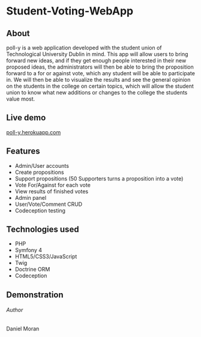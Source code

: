 # Student-Voting-WebApp

## About
poll-y is a web application developed with the student union of Technological University Dublin in mind. This app will allow users to bring forward new ideas, and if they get enough people interested in their new proposed ideas, the administrators will then be able to bring the proposition forward to a for or against vote, which any student will be able to participate in.
We will then be able to visualize the results and see the general opinion on the students in the college on certain topics, which will allow the student union to know what new additions or changes to the college the students value most.

## Live demo
[poll-y.herokuapp.com](poll-y.herokuapp.com)

## Features
- Admin/User accounts
- Create propositions
- Support propositions (50 Supporters turns a proposition into a vote)
- Vote For/Against for each vote
- View results of finished votes
- Admin panel
- User/Vote/Comment CRUD
- Codeception testing

## Technologies used
- PHP
- Symfony 4
- HTML5/CSS3/JavaScript 
- Twig
- Doctrine ORM
- Codeception 

## Demonstration


###### Author
Daniel Moran